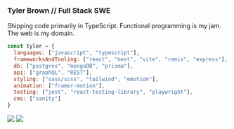 ### Tyler Brown // Full Stack SWE

Shipping code primarily in TypeScript.
Functional programming is my jam.
The web is my domain.

```javascript
const tyler = {
  languages: ["javascript", "typescript"],
  frameworksAndTooling: ["react", "next", "vite", "remix", "express"],
  db: ["postgres", "mongoDB", "prisma"],
  api: ["graphQL", "REST"],
  styling: ["sass/scss", "tailwind", "emotion"],
  animation: ["framer-motion"],
  testing: ["jest", "react-testing-library", "playwright"],
  cms: ["sanity"]
}
```

<a href="https://linkedin.com/in/tylerbrowndev/"><img src="https://img.shields.io/badge/LinkedIn-0077B5?style=for-the-badge&logo=linkedin&logoColor=white" /></a>
<a href="https://twitter.com/t_brown11b"><img src="https://img.shields.io/badge/Twitter-1DA1F2?style=for-the-badge&logo=twitter&logoColor=white" /></a>
